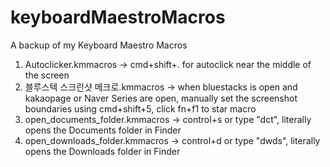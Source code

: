# keyboardMaestroMacros
A backup of my Keyboard Maestro Macros

1. Autoclicker.kmmacros -> cmd+shift+. for autoclick near the middle of the screen
2. 블루스텍 스크린샷 메크로.kmmacros -> when bluestacks is open and kakaopage or Naver Series are open, manually set the screenshot boundaries using cmd+shift+5, click fn+f1 to star macro
3. open_documents_folder.kmmacros -> control+s or type "dct", literally opens the Documents folder in Finder
4. open_downloads_folder.kmmacros -> control+d or type "dwds", literally opens the Downloads folder in Finder
